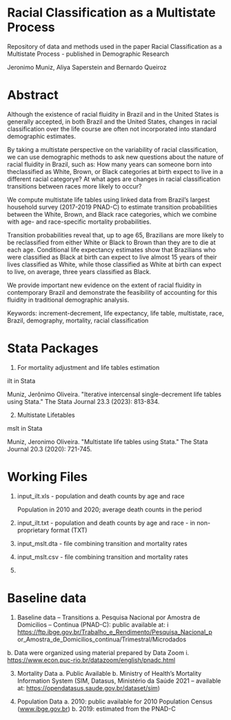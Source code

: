 # Racial Classification as a Multistate Process

Repository of data and methods used in the paper Racial Classification as a Multistate Process - published in Demographic Research 

Jeronimo Muniz, Aliya Saperstein and Bernardo Queiroz

# Abstract

Although the existence of racial fluidity in Brazil and in the United States is generally
accepted, in both Brazil and the United States, changes in racial classification over the
life course are often not incorporated into standard demographic estimates.

By taking a multistate perspective on the variability of racial classification, we can use
demographic methods to ask new questions about the nature of racial fluidity in Brazil,
such as: How many years can someone born into theclassified as White, Brown, or
Black categories at birth expect to live in a different racial categorye? At what ages are
changes in racial classification transitions between races more likely to occur?

We compute multistate life tables using linked data from Brazil’s largest household
survey (2017-2019 PNAD-C) to estimate transition probabilities between the White,
Brown, and Black race categories, which we combine with age- and race-specific
mortality probabilities.

Transition probabilities reveal that, up to age 65, Brazilians are more likely to be
reclassified from either White or Black to Brown than they are to die at each age.
Conditional life expectancy estimates show that Brazilians who were classified as Black
at birth can expect to live almost 15 years of their lives classified as White, while those
classified as White at birth can expect to live, on average, three years classified as
Black.

We provide important new evidence on the extent of racial fluidity in contemporary
Brazil and demonstrate the feasibility of accounting for this fluidity in traditional
demographic analysis.

Keywords: increment-decrement, life expectancy, life table, multistate, race, Brazil,
demography, mortality, racial classification

# Stata Packages

1) For mortality adjustment and life tables estimation

ilt in Stata

Muniz, Jerônimo Oliveira. &quot;Iterative intercensal single-decrement life
tables using Stata.&quot; The Stata Journal 23.3 (2023): 813-834.

2) Multistate Lifetables

mslt in Stata

Muniz, Jeronimo Oliveira. &quot;Multistate life tables using Stata.&quot; The Stata
Journal 20.3 (2020): 721-745.

# Working Files

1) input_ilt.xls - population and death counts by age and race
   
   Population in 2010 and 2020; average death counts in the period

2) input_ilt.txt - population and death counts by age and race - in non-proprietary format (TXT)   

3) input_mslt.dta - file combining transition and mortality rates

4) input_mslt.csv  - file combining transition and mortality rates

5) 

# Baseline data

1) Baseline data – Transitions
a. Pesquisa Nacional por Amostra de Domicilios – Continua (PNAD-C): public
available at:
i
https://ftp.ibge.gov.br/Trabalho_e_Rendimento/Pesquisa_Nacional_p
or_Amostra_de_Domicilios_continua/Trimestral/Microdados

b. Data were organized using material prepared by Data Zoom
i. https://www.econ.puc-rio.br/datazoom/english/pnadc.html

3) Mortality Data
a. Public Available
b. Ministry of Health’s Mortality Information System (SIM, Datasus, Ministério da
Saúde 2021 – available at: https://opendatasus.saude.gov.br/dataset/sim)

4) Population Data
a. 2010: public available for 2010 Population Census (www.ibge.gov.br)
b. 2019: estimated from the PNAD-C
